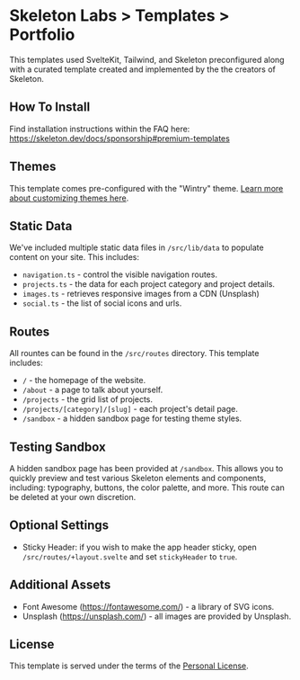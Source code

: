# Skeleton Labs > Templates > Portfolio

This templates used SvelteKit, Tailwind, and Skeleton preconfigured along with a curated template created and implemented by the the creators of Skeleton.

## How To Install

Find installation instructions within the FAQ here: https://skeleton.dev/docs/sponsorship#premium-templates

## Themes

This template comes pre-configured with the "Wintry" theme. [Learn more about customizing themes here](https://www.skeleton.dev/docs/themes).

## Static Data

We've included multiple static data files in `/src/lib/data` to populate content on your site. This includes:

- `navigation.ts` - control the visible navigation routes.
- `projects.ts` - the data for each project category and project details.
- `images.ts` - retrieves responsive images from a CDN (Unsplash)
- `social.ts` - the list of social icons and urls.

## Routes

All rountes can be found in the `/src/routes` directory. This template includes:

- `/` - the homepage of the website.
- `/about` - a page to talk about yourself.
- `/projects` - the grid list of projects.
- `/projects/[category]/[slug]` - each project's detail page.
- `/sandbox` - a hidden sandbox page for testing theme styles.

## Testing Sandbox

A hidden sandbox page has been provided at `/sandbox`. This allows you to quickly preview and test various Skeleton elements and components, including: typography, buttons, the color palette, and more. This route can be deleted at your own discretion.

## Optional Settings

- Sticky Header: if you wish to make the app header sticky, open `/src/routes/+layout.svelte` and set `stickyHeader` to `true`.

## Additional Assets

- Font Awesome (https://fontawesome.com/) - a library of SVG icons.
- Unsplash (https://unsplash.com/) - all images are provided by Unsplash.

## License

This template is served under the terms of the [Personal License](https://www.skeleton.dev/docs/sponsorship/licensing).